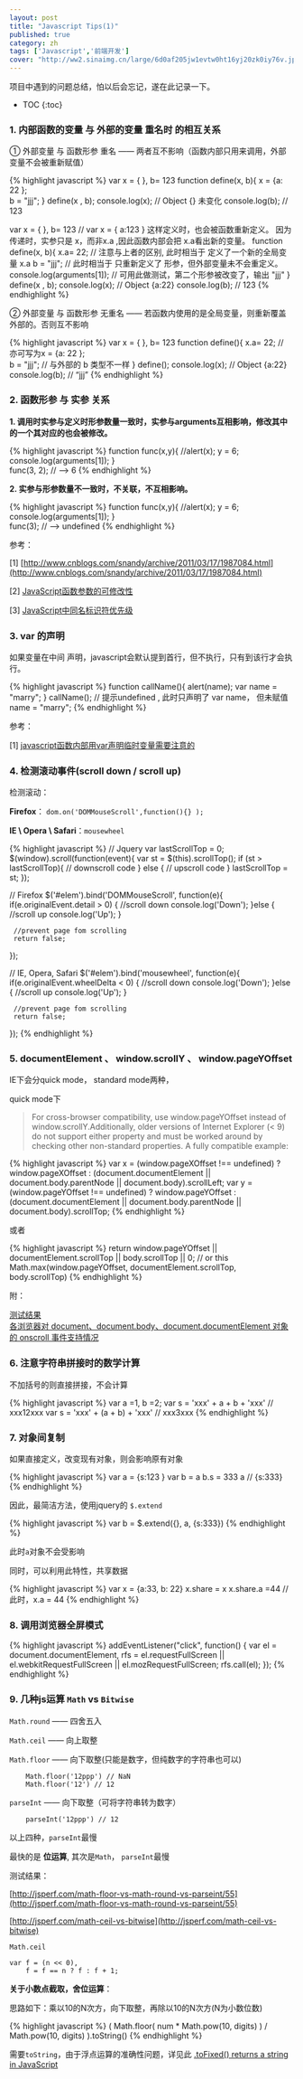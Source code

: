 ```yaml
---
layout: post
title: "Javascript Tips(1)"
published: true
category: zh
tags: ['Javascript','前端开发']
cover: "http://ww2.sinaimg.cn/large/6d0af205jw1evtw0ht16yj20zk0iy76v.jpg"
---
```

项目中遇到的问题总结，怕以后会忘记，遂在此记录一下。

* TOC
{:toc}

### 1. 内部函数的变量 与 外部的变量 重名时 的相互关系

① 外部变量 与 函数形参 重名 &mdash;&mdash; 两者互不影响（函数内部只用来调用，外部变量不会被重新赋值）

{% highlight javascript %}
var x = { }, b= 123
function define(x, b){
  x = {a: 22 };  
  b = "jjj"; 
}
define(x , b);
console.log(x); // Object {} 未变化
console.log(b); // 123  

var x = { }, b= 123
// var x = { a:123 } 这样定义时，也会被函数重新定义。 因为传递时，实参只是 x，而非x.a ,因此函数内部会把 x.a看出新的变量。
function define(x, b){
  x.a= 22; // 注意与上者的区别, 此时相当于 定义了一个新的全局变量 x.a
  b = "jjj"; // 此时相当于 只重新定义了 形参，但外部变量未不会重定义。
  console.log(arguments[1]); // 可用此做测试，第二个形参被改变了，输出 "jjj"
}
define(x , b);
console.log(x); // Object {a:22}
console.log(b); // 123
{% endhighlight %}

② 外部变量 与 函数形参 无重名 &mdash;&mdash; 若函数内使用的是全局变量，则重新覆盖外部的。否则互不影响

{% highlight javascript %}
var x = { }, b= 123
function define(){
    x.a= 22; // 亦可写为x = {a: 22 };  
    b = "jjj"; // 与外部的 b 类型不一样
}
define();
console.log(x); // Object {a:22}
console.log(b); // “jjj”
{% endhighlight %}

### 2. 函数形参 与 实参 关系

**1. 调用时实参与定义时形参数量一致时，实参与arguments互相影响，修改其中的一个其对应的也会被修改。**

{% highlight javascript %}
function func(x,y){
    //alert(x);
    y = 6;
    console.log(arguments[1]); 
}  
func(3, 2); // --> 6
{% endhighlight %} 

**2. 实参与形参数量不一致时，不关联，不互相影响。**

{% highlight javascript %}
function func(x,y){
    //alert(x);
    y = 6;
    console.log(arguments[1]); 
}  
func(3); // --> undefined
{% endhighlight %} 

参考：

[1] [http://www.cnblogs.com/snandy/archive/2011/03/17/1987084.html](http://www.cnblogs.com/snandy/archive/2011/03/17/1987084.html)

[2] [JavaScript函数参数的可修改性](http://www.cnblogs.com/snandy/archive/2011/03/18/1987069.html)

[3] [JavaScript中同名标识符优先级](http://www.cnblogs.com/snandy/archive/2011/03/11/1980399.html)

### 3. var 的声明

如果变量在中间 声明，javascript会默认提到首行，但不执行，只有到该行才会执行。

{% highlight javascript %}
function callName(){
   alert(name); 
   var name = "marry";
}
callName();  // 提示undefined , 此时只声明了 var name， 但未赋值 name = "marry";
{% endhighlight %} 

参考：

[1] [javascript函数内部用var声明临时变量需要注意的](http://www.cnblogs.com/KevinYang/archive/2009/01/09/1373014.html)

### 4. 检测滚动事件(scroll down / scroll up)

检测滚动：

**Firefox**： `dom.on('DOMMouseScroll',function(){} );`

**IE \ Opera \ Safari**：`mousewheel`

{% highlight javascript %}
// Jquery
var lastScrollTop = 0;
$(window).scroll(function(event){
   var st = $(this).scrollTop();
   if (st > lastScrollTop){
       // downscroll code
   } else {
      // upscroll code
   }
   lastScrollTop = st;
});

 // Firefox
 $('#elem').bind('DOMMouseScroll', function(e){
     if(e.originalEvent.detail > 0) {
         //scroll down
         console.log('Down');
     }else {
         //scroll up
         console.log('Up');
     }

     //prevent page fom scrolling
     return false;
 });

 // IE, Opera, Safari
 $('#elem').bind('mousewheel', function(e){
     if(e.originalEvent.wheelDelta < 0) {
         //scroll down
         console.log('Down');
     }else {
         //scroll up
         console.log('Up');
     }

     //prevent page fom scrolling
     return false;
 });
{% endhighlight %} 

### 5. documentElement 、 window.scrollY 、 window.pageYOffset

IE下会分quick mode， standard mode两种，

quick mode下

> For cross-browser compatibility, use window.pageYOffset instead of window.scrollY.Additionally, older versions of Internet Explorer (&lt; 9) do not support either property and must be worked around by checking other non-standard properties. A fully compatible example:

{% highlight javascript %}
var x = (window.pageXOffset !== undefined) ? window.pageXOffset : (document.documentElement || document.body.parentNode || document.body).scrollLeft;
var y = (window.pageYOffset !== undefined) ? window.pageYOffset : (document.documentElement || document.body.parentNode || document.body).scrollTop;
{% endhighlight %} 

或者

{% highlight javascript %}
return window.pageYOffset || documentElement.scrollTop || body.scrollTop || 0;
// or this
Math.max(window.pageYOffset, documentElement.scrollTop, body.scrollTop)
{% endhighlight %} 

附：

[测试结果](http://jsperf.com/scrolltop-taro)  
[各浏览器对 document、document.body、document.documentElement 对象的 onscroll 事件支持情况](http://www.w3help.org/zh-cn/causes/SD9013)

### 6. 注意字符串拼接时的数学计算

不加括号的则直接拼接，不会计算

{% highlight javascript %}
var a =1, b =2;
var s = 'xxx' + a + b + 'xxx'  // xxx12xxx
var s = 'xxx' + (a + b) + 'xxx'  // xxx3xxx
{% endhighlight %} 

### 7. 对象间复制

如果直接定义，改变现有对象，则会影响原有对象

{% highlight javascript %}
var a = {s:123 }
var b = a
b.s = 333
a // {s:333}
{% endhighlight %} 

因此，最简洁方法，使用jquery的 `$.extend`

{% highlight javascript %}
var b = $.extend({}, a, {s:333})
{% endhighlight %} 

此时`a`对象不会受影响

同时，可以利用此特性，共享数据

{% highlight javascript %}
var x = {a:33, b: 22}
x.share = x
x.share.a =44 // 此时，x.a = 44
{% endhighlight %} 

### 8. 调用浏览器全屏模式

{% highlight javascript %}
addEventListener("click", function() {
    var el = document.documentElement, 
        rfs = el.requestFullScreen || el.webkitRequestFullScreen || el.mozRequestFullScreen;
    rfs.call(el);
});
{% endhighlight %} 

### 9. 几种js运算 `Math` vs `Bitwise`

`Math.round` &mdash;&mdash; 四舍五入

`Math.ceil` &mdash;&mdash; 向上取整

`Math.floor` &mdash;&mdash; 向下取整(只能是数字，但纯数字的字符串也可以)

~~~
    Math.floor('12ppp') // NaN   
    Math.floor('12') // 12
~~~ 

`parseInt` &mdash;&mdash; 向下取整（可将字符串转为数字）

~~~ 
    parseInt('12ppp') // 12
~~~ 

以上四种，`parseInt`最慢

最快的是 **位运算**, 其次是`Math`， `parseInt`最慢

测试结果：

[http://jsperf.com/math-floor-vs-math-round-vs-parseint/55](http://jsperf.com/math-floor-vs-math-round-vs-parseint/55)

[http://jsperf.com/math-ceil-vs-bitwise](http://jsperf.com/math-ceil-vs-bitwise)

`Math.ceil`

~~~ 
var f = (n << 0),
    f = f == n ? f : f + 1;
~~~ 

**关于小数点截取，舍位运算**：

思路如下：乘以10的N次方，向下取整，再除以10的N次方(N为小数位数)

{% highlight javascript %}
( Math.floor( num * Math.pow(10, digits) ) / Math.pow(10, digits) ).toString()
{% endhighlight %}

需要`toString`，由于浮点运算的准确性问题，详见此 [.toFixed() returns a string in JavaScript](http://stackoverflow.com/questions/2283566/tofixed-returns-a-string-in-javascript)
